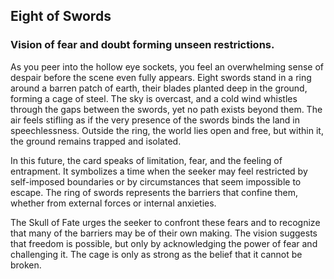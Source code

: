 ## ﻿Eight of Swords
### Vision of fear and doubt forming unseen restrictions.

As you peer into the hollow eye sockets, you feel an overwhelming sense of despair before the scene even fully appears. Eight swords stand in a ring around a barren patch of earth, their blades planted deep in the ground, forming a cage of steel. The sky is overcast, and a cold wind whistles through the gaps between the swords, yet no path exists beyond them. The air feels stifling as if the very presence of the swords binds the land in speechlessness. Outside the ring, the world lies open and free, but within it, the ground remains trapped and isolated.

In this future, the card speaks of limitation, fear, and the feeling of entrapment. It symbolizes a time when the seeker may feel restricted by self-imposed boundaries or by circumstances that seem impossible to escape. The ring of swords represents the barriers that confine them, whether from external forces or internal anxieties.

The Skull of Fate urges the seeker to confront these fears and to recognize that many of the barriers may be of their own making. The vision suggests that freedom is possible, but only by acknowledging the power of fear and challenging it. The cage is only as strong as the belief that it cannot be broken.
